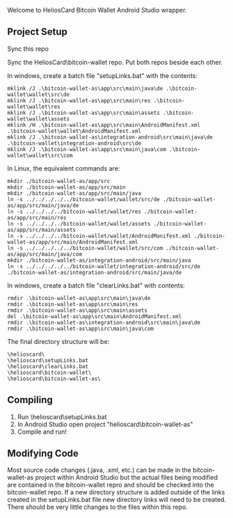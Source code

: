 Welcome to HeliosCard Bitcoin Wallet Android Studio wrapper.

Project Setup
------------------

Sync this repo

Sync the HeliosCard\bitcoin-wallet repo. Put both repos beside each other.

In windows, create a batch file "setupLinks.bat" with the contents:

    mklink /J .\bitcoin-wallet-as\app\src\main\java\de .\bitcoin-wallet\wallet\src\de
    mklink /J .\bitcoin-wallet-as\app\src\main\res .\bitcoin-wallet\wallet\res
    mklink /J .\bitcoin-wallet-as\app\src\main\assets .\bitcoin-wallet\wallet\assets
    mklink /H .\bitcoin-wallet-as\app\src\main\AndroidManifest.xml .\bitcoin-wallet\wallet\AndroidManifest.xml
    mklink /J .\bitcoin-wallet-as\integration-android\src\main\java\de .\bitcoin-wallet\integration-android\src\de
    mklink /J .\bitcoin-wallet-as\app\src\main\java\com .\bitcoin-wallet\wallet\src\com

In Linux, the equivalent commands are:

    mkdir ./bitcoin-wallet-as/app/src
    mkdir ./bitcoin-wallet-as/app/src/main
    mkdir ./bitcoin-wallet-as/app/src/main/java
    ln -s ../../../../../bitcoin-wallet/wallet/src/de ./bitcoin-wallet-as/app/src/main/java/de
    ln -s ../../../../bitcoin-wallet/wallet/res ./bitcoin-wallet-as/app/src/main/res
    ln -s ../../../../bitcoin-wallet/wallet/assets ./bitcoin-wallet-as/app/src/main/assets
    ln -s ../../../../bitcoin-wallet/wallet/AndroidManifest.xml ./bitcoin-wallet-as/app/src/main/AndroidManifest.xml
    ln -s ../../../../../bitcoin-wallet/wallet/src/com ./bitcoin-wallet-as/app/src/main/java/com
    mkdir ./bitcoin-wallet-as/integration-android/src/main/java
    ln -s ../../../../../bitcoin-wallet/integration-android/src/de ./bitcoin-wallet-as/integration-android/src/main/java/de

In windows, create a batch file "clearLinks.bat" with contents:

    rmdir .\bitcoin-wallet-as\app\src\main\java\de
    rmdir .\bitcoin-wallet-as\app\src\main\res
    rmdir .\bitcoin-wallet-as\app\src\main\assets
    del .\bitcoin-wallet-as\app\src\main\AndroidManifest.xml
    rmdir .\bitcoin-wallet-as\integration-android\src\main\java\de
    rmdir .\bitcoin-wallet-as\app\src\main\java\com

The final directory structure will be:

    \helioscard\
    \helioscard\setupLinks.bat
    \helioscard\clearLinks.bat
    \helioscard\bitcoin-wallet\
    \helioscard\bitcoin-wallet-as\

Compiling
---------
1. Run \helioscard\setupLinks.bat
2. In Android Studio open project "helioscard\bitcoin-wallet-as"
3. Compile and run!

Modifying Code
--------------
Most source code changes (.java, .xml, etc.) can be made in the bitcoin-wallet-as project within Android Studio but the actual files being modified are contained in the bitcoin-wallet repro and should be checked into the bitcoin-wallet repo. If a new directory structure is added outside of the links created in the setupLinks.bat file new directory links will need to be created.
There should be very little changes to the files within this repo.
